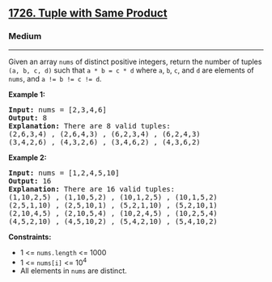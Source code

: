 <h2><a href="https://leetcode.com/problems/tuple-with-same-product">1726. Tuple with Same Product</a></h2>
<h3>Medium</h3>
<hr>
<p>Given an array <code>nums</code> of distinct positive integers, return the number of tuples <code>(a, b, c, d)</code> such that <code>a * b = c * d</code> where <code>a</code>, <code>b</code>, <code>c</code>, and <code>d</code> are elements of <code>nums</code>, and <code>a != b != c != d</code>.</p>
<p><strong>Example 1:</strong></p>
<pre>
<strong>Input:</strong> nums = [2,3,4,6]
<strong>Output:</strong> 8
<strong>Explanation:</strong> There are 8 valid tuples:
(2,6,3,4) , (2,6,4,3) , (6,2,3,4) , (6,2,4,3)
(3,4,2,6) , (4,3,2,6) , (3,4,6,2) , (4,3,6,2)
</pre>
<p><strong>Example 2:</strong></p>
<pre>
<strong>Input:</strong> nums = [1,2,4,5,10]
<strong>Output:</strong> 16
<strong>Explanation:</strong> There are 16 valid tuples:
(1,10,2,5) , (1,10,5,2) , (10,1,2,5) , (10,1,5,2)
(2,5,1,10) , (2,5,10,1) , (5,2,1,10) , (5,2,10,1)
(2,10,4,5) , (2,10,5,4) , (10,2,4,5) , (10,2,5,4)
(4,5,2,10) , (4,5,10,2) , (5,4,2,10) , (5,4,10,2)
</pre>
<p><strong>Constraints:</strong></p>
<ul>
  <li>1 <= <code>nums.length</code> <= 1000</li>
  <li>1 <= <code>nums[i]</code> <= 10<sup>4</sup></li>
  <li>All elements in <code>nums</code> are distinct.</li>
</ul>
